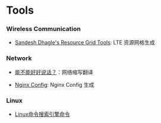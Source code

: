 # Tools


### Wireless Communication

- [Sandesh Dhagle's Resource Grid Tools](http://dhagle.in/LTE): LTE 资源网格生成

### Network

- [能不能好好说话？](https://lab.magiconch.com/nbnhhsh/)：网络缩写翻译

- [Nginx Config](https://www.digitalocean.com/community/tools/nginx): Nginx Config 生成

### Linux

- [Linux命令搜索引擎命令](https://wangchujiang.com/linux-command/)
